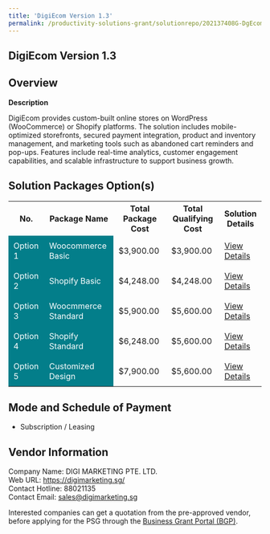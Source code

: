 ```yaml
---
title: 'DigiEcom Version 1.3'
permalink: /productivity-solutions-grant/solutionrepo/202137408G-DgEcom-v-13-G
---
```


## DigiEcom Version 1.3

## Overview

**Description**

DigiEcom provides custom-built online stores on WordPress (WooCommerce) or Shopify platforms. The solution includes mobile-optimized storefronts, secured payment integration, product and inventory management, and marketing tools such as abandoned cart reminders and pop-ups. Features include real-time analytics, customer engagement capabilities, and scalable infrastructure to support business growth.

## Solution Packages Option(s)

<table>
<tr>
<th><b>No.</b></th>
<th><b>Package Name</b></th>
<th><b>Total Package Cost</b></th>
<th><b>Total Qualifying Cost</b></th>
<th><b>Solution Details</b></th>
</tr>
<tr>
<td style='padding: 10px; background-color: #037E8A; color: #FFFFFF;'>Option 1</td>
<td style='padding: 10px; background-color: #037E8A; color: #FFFFFF;'>Woocommerce Basic </td>
<td style='padding: 10px;'>$3,900.00</td>
<td style='padding: 10px;'>$3,900.00</td>
<td style='padding: 10px;'><a href='/images/psg/202137408G_20250138_18092025_Desensitised_Annex3_Part1.pdf' target='_blank'>View Details</a></td>
</tr>
<tr>
<td style='padding: 10px; background-color: #037E8A; color: #FFFFFF;'>Option 2</td>
<td style='padding: 10px; background-color: #037E8A; color: #FFFFFF;'>Shopify Basic</td>
<td style='padding: 10px;'>$4,248.00</td>
<td style='padding: 10px;'>$4,248.00</td>
<td style='padding: 10px;'><a href='/images/psg/202137408G_20250138_18092025_Desensitised_Annex3_Part2.pdf' target='_blank'>View Details</a></td>
</tr>
<tr>
<td style='padding: 10px; background-color: #037E8A; color: #FFFFFF;'>Option 3</td>
<td style='padding: 10px; background-color: #037E8A; color: #FFFFFF;'>Woocmmerce Standard</td>
<td style='padding: 10px;'>$5,900.00</td>
<td style='padding: 10px;'>$5,600.00</td>
<td style='padding: 10px;'><a href='/images/psg/202137408G_20250138_18092025_Desensitised_Annex3_Part3.pdf' target='_blank'>View Details</a></td>
</tr>
<tr>
<td style='padding: 10px; background-color: #037E8A; color: #FFFFFF;'>Option 4</td>
<td style='padding: 10px; background-color: #037E8A; color: #FFFFFF;'>Shopify Standard</td>
<td style='padding: 10px;'>$6,248.00</td>
<td style='padding: 10px;'>$5,600.00</td>
<td style='padding: 10px;'><a href='/images/psg/202137408G_20250138_18092025_Desensitised_Annex3_Part4.pdf' target='_blank'>View Details</a></td>
</tr>
<tr>
<td style='padding: 10px; background-color: #037E8A; color: #FFFFFF;'>Option 5</td>
<td style='padding: 10px; background-color: #037E8A; color: #FFFFFF;'>Customized Design</td>
<td style='padding: 10px;'>$7,900.00</td>
<td style='padding: 10px;'>$5,600.00</td>
<td style='padding: 10px;'><a href='/images/psg/202137408G_20250138_18092025_Desensitised_Annex3_Part5.pdf' target='_blank'>View Details</a></td>
</tr>
</table>

## Mode and Schedule of Payment

 - Subscription / Leasing

## Vendor Information

 Company Name: DIGI MARKETING PTE. LTD.<br>Web URL: https://digimarketing.sg/ <br>Contact Hotline: 88021135 <br>Contact Email: sales@digimarketing.sg <br>

Interested companies can get a quotation from the pre-approved vendor, before applying for the PSG through the <a href='https://www.businessgrants.gov.sg/' target='_blank' rel='noopener'>Business Grant Portal (BGP)</a>.

<script src="/jquery/resize-tables.js"></script>
